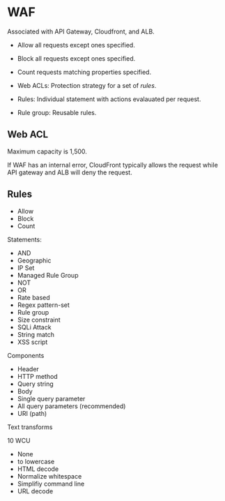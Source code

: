 # WAF

Associated with API Gateway, Cloudfront, and ALB.

- Allow all requests except ones specified.
- Block all requests except ones specified.
- Count requests matching properties specified.

- Web ACLs: Protection strategy for a set of *rules*.
- Rules: Individual statement with actions evalauated per request.
- Rule group: Reusable rules.

## Web ACL

Maximum capacity is 1,500.

If WAF has an internal error, CloudFront typically allows the request while API gateway and ALB will deny the request.

## Rules

- Allow
- Block
- Count

Statements:

- AND
- Geographic
- IP Set
- Managed Rule Group
- NOT
- OR
- Rate based
- Regex pattern-set
- Rule group
- Size constraint
- SQLi Attack
- String match
- XSS script

Components

- Header
- HTTP method
- Query string
- Body
- Single query parameter
- All query parameters (recommended)
- URI (path)

Text transforms

10 WCU

- None
- to lowercase
- HTML decode
- Normalize whitespace
- Simplifiy command line
- URL decode
